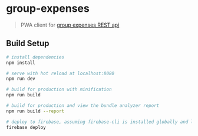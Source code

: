 # group-expenses

> PWA client for [group expenses REST api](https://github.com/ankitgaurav/group-expenses)

## Build Setup

``` bash
# install dependencies
npm install

# serve with hot reload at localhost:8080
npm run dev

# build for production with minification
npm run build

# build for production and view the bundle analyzer report
npm run build --report

# deploy to firebase, assuming firebase-cli is installed globally and logged in
firebase deploy
```
